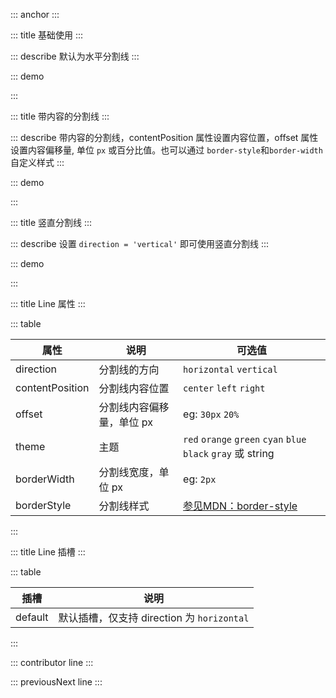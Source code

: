 ::: anchor
:::

::: title 基础使用
:::

::: describe 默认为水平分割线
:::

::: demo 

<template>
  默认分割线
  <lay-line></lay-line><br/>
  赤色分割线
  <lay-line theme="red"></lay-line><br/>
  橙色分割线
  <lay-line theme="orange"></lay-line><br/>
  墨绿分割线
  <lay-line theme="green"></lay-line><br/>
  青色分割线
  <lay-line theme="cyan"></lay-line><br/>
  蓝色分割线
  <lay-line theme="blue"></lay-line><br/>
  黑色分割线
  <lay-line theme="black"></lay-line><br/>
  自定义颜色
  <lay-line theme="#EEF08D"></lay-line><br/>
</template>

<script>
import { ref } from 'vue'

export default {
  setup() {

    return {
    }
  }
}
</script>

:::

::: title 带内容的分割线
:::

::: describe 带内容的分割线，contentPosition 属性设置内容位置，offset 属性设置内容偏移量, 单位 <code>px</code> 或百分比值。也可以通过 <code>border-style</code>和<code>border-width</code>自定义样式
:::

::: demo 

<template>
  <lay-line>🌲 🌲 🌲 🌲</lay-line><br>
  <lay-line contentPosition="left">left 默认</lay-line><br>
  <lay-line contentPosition="right" offset="8%">right 百分比</lay-line><br>
  <lay-line border-style="dashed" border-width="3px">自 定 义 宽 度 和 样 式</lay-line><br>
</template>

<script>
</script>

:::


::: title 竖直分割线
:::

::: describe 设置 <code>direction = 'vertical'</code> 即可使用竖直分割线
:::

::: demo 

<template>
  默认分割线
  <lay-line direction="vertical"></lay-line>
  赤色分割线
  <lay-line direction="vertical" theme="red"></lay-line>
  橙色分割线
  <lay-line direction="vertical" theme="orange"></lay-line>
  墨绿分割线
  <lay-line direction="vertical" theme="green"></lay-line>
  青色分割线
  <lay-line direction="vertical" theme="cyan"></lay-line>
  蓝色分割线
  <lay-line direction="vertical" theme="blue"></lay-line>
  黑色分割线
  <lay-line direction="vertical" theme="black"></lay-line>
</template>

<script>
</script>

:::



::: title Line 属性
:::

::: table

| 属性  | 说明 | 可选值                               |
| ----- | ----------- | --------------------------------------------- |
| direction  | 分割线的方向 | `horizontal` `vertical`|
| contentPosition  | 分割线内容位置 | `center` `left` `right` |
| offset  | 分割线内容偏移量，单位 px | eg: `30px` `20%`|
| theme | 主题        | `red` `orange` `green` `cyan` `blue` `black` `gray` 或 string |
| borderWidth  | 分割线宽度，单位 px | eg: `2px`|
| borderStyle  | 分割线样式 | <a href="https://developer.mozilla.org/zh-CN/docs/Web/CSS/border-style">参见MDN：border-style</a> |

:::

::: title Line 插槽
:::

::: table

| 插槽 | 说明       |
| ------ | ---------- |
| default| 默认插槽，仅支持 direction 为 `horizontal`|

:::

::: contributor line
:::   

::: previousNext line
:::